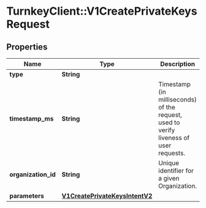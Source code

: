# TurnkeyClient::V1CreatePrivateKeysRequest

## Properties
Name | Type | Description | Notes
------------ | ------------- | ------------- | -------------
**type** | **String** |  | 
**timestamp_ms** | **String** | Timestamp (in milliseconds) of the request, used to verify liveness of user requests. | 
**organization_id** | **String** | Unique identifier for a given Organization. | 
**parameters** | [**V1CreatePrivateKeysIntentV2**](V1CreatePrivateKeysIntentV2.md) |  | 

